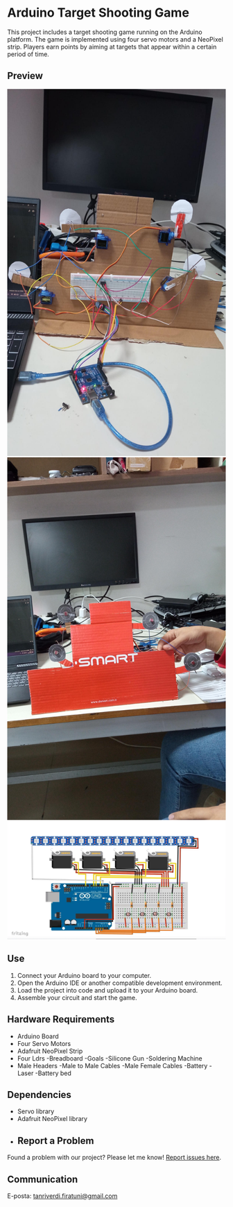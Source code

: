 # Arduino Target Shooting Game
This project includes a target shooting game running on the Arduino platform. The game is implemented using four servo motors and a NeoPixel strip. Players earn points by aiming at targets that appear within a certain period of time.

## Preview

![Project Image](image1.jpg)
![Project Image](image2.jpg)
![Circuit Design](DevreTasarımı.png)

## Use
1. Connect your Arduino board to your computer.
2. Open the Arduino IDE or another compatible development environment.
3. Load the project into code and upload it to your Arduino board.
4. Assemble your circuit and start the game.


## Hardware Requirements
- Arduino Board
- Four Servo Motors
- Adafruit NeoPixel Strip
- Four Ldrs
-Breadboard
-Goals
-Silicone Gun
-Soldering Machine
- Male Headers
-Male to Male Cables
-Male Female Cables
-Battery
-Laser
-Battery bed

## Dependencies
- Servo library
- Adafruit NeoPixel library
- ## Report a Problem

Found a problem with our project? Please let me know! [Report issues here](https://github.com/abdullah-tanriverdi/ShootingRangeArduino/issues).

  ## Communication
E-posta: tanriverdi.firatuni@gmail.com



